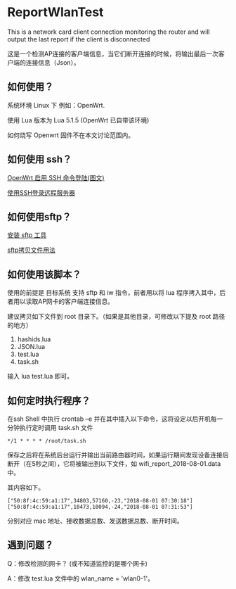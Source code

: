 # ReportWlanTest
This is a network card client connection monitoring the router and will output the last report if the client is disconnected

这是一个检测AP连接的客户端信息，当它们断开连接的时候，将输出最后一次客户端的连接信息（Json）。

## 如何使用？

系统环境 Linux 下 例如：OpenWrt.

使用 Lua 版本为 Lua 5.1.5 (OpenWrt 已自带该环境)

如何烧写 Openwrt 固件不在本文讨论范围内。

## 如何使用 ssh？

[OpenWrt 启用 SSH 命令登陆(图文)](https://blog.csdn.net/upi2u/article/details/17397169)

[使用SSH登录远程服务器](https://blog.csdn.net/u011054333/article/details/52443061)

## 如何使用sftp？

[安装 sftp 工具](https://blog.csdn.net/g457499940/article/details/46546243)

[sftp拷贝文件用法](https://blog.csdn.net/keda8997110/article/details/50780216)

## 如何使用该脚本？

使用的前提是 目标系统 支持 sftp 和 iw 指令，前者用以将 lua 程序拷入其中，后者用以读取AP网卡的客户端连接信息。

建议拷贝如下文件到 root 目录下。（如果是其他目录，可修改以下提及 root 路径的地方）

1. hashids.lua
2. JSON.lua
3. test.lua
4. task.sh

输入 lua test.lua 即可。

## 如何定时执行程序？

在ssh Shell 中执行 crontab –e 并在其中插入以下命令，这将设定以后开机每一分钟执行定时调用 task.sh 文件

``` shell
*/1 * * * * /root/task.sh
```

保存之后将在系统后台运行并输出当前路由器时间，如果运行期间发现设备连接后断开（在5秒之间），它将被输出到以下文件，如 wifi_report_2018-08-01.data 中。

其内容如下。

``` 
["50:8f:4c:59:a1:17",34803,57160,-23,"2018-08-01 07:30:18"]
["50:8f:4c:59:a1:17",10473,10094,-24,"2018-08-01 07:31:53"]
```

分别对应 mac 地址、接收数据总数、发送数据总数、断开时间。

## 遇到问题？

Q：修改检测的网卡？ (或不知道监控的是哪个网卡)

A：修改 test.lua 文件中的 wlan_name = 'wlan0-1'。
